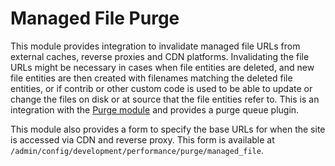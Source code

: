 # Managed File Purge
This module provides integration to invalidate managed file URLs from external
caches, reverse proxies and CDN platforms. Invalidating the file URLs might be
necessary in cases when file entities are deleted, and new file entities are 
then created with filenames matching the deleted file entities, or if contrib
or other custom code is used to be able to update or change the files on disk
or at source that the file entities refer to. This is an integration with the
[Purge module](https://www.drupal.org/project/purge) and provides a purge
queue plugin.

This module also provides a form to specify the base URLs for when the site is
accessed via CDN and reverse proxy. This form is available at 
`/admin/config/development/performance/purge/managed_file`.
